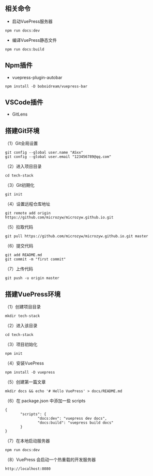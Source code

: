## 相关命令
* 启动VuePress服务器 
```
npm run docs:dev
```
* 编译VuePress静态文件
```
npm run docs:build
```
## Npm插件
* vuepress-plugin-autobar
```
npm install -D boboidream/vuepress-bar
```
## VSCode插件
* GitLens
## 搭建Git环境
（1）Git全局设置
```
git config --global user.name "ASxx" 
git config --global user.email "123456789@qq.com"
```
（2）进入项目目录
```
cd tech-stack
```
（3）Git初期化
```
git init
```
（4）设置远程仓库地址
```
git remote add origin https://github.com/microzyw/microzyw.github.io.git
```
（5）拉取代码
```
git pull https://github.com/microzyw/microzyw.github.io.git master
```
（6）提交代码
```
git add README.md 
git commit -m "first commit" 
```
（7）上传代码
```
git push -u origin master
```
## 搭建VuePress环境
（1）创建项目目录 
```
mkdir tech-stack
```
（2）进入该目录 
```
cd tech-stack
```
（3）项目初始化 
```
npm init
```
（4）安装VuePress 
```
npm install -D vuepress
```
（5）创建第一篇文章 
```
mkdir docs && echo '# Hello VuePress' > docs/README.md
```
（6）在 package.json 中添加一些 scripts
 ```
 {
        "scripts": {
                "docs:dev": "vuepress dev docs",
                "docs:build": "vuepress build docs"
        }
}
```
（7）在本地启动服务器
```
npm run docs:dev
```
（8）VuePress 会启动一个热重载的开发服务器
```html
http://localhost:8080
```